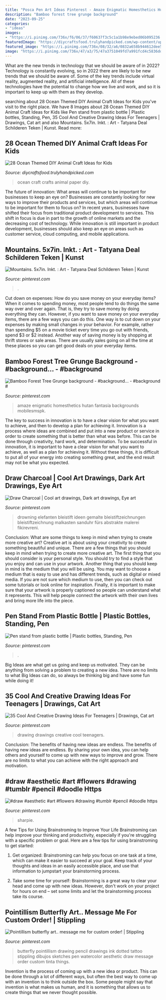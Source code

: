 ```yaml
---
title: "Posca Pen Art Ideas Pinterest - Amaze Enigmatic Homesthetics Hutan Fantasía Backgrounds Mobilesmspk"
description: "Bamboo forest tree grunge background"
date: "2023-09-25"
categories:
- "ideas"
images:
- "https://i.pinimg.com/736x/f6/06/37/f60637f3c5c1a1b98e9ebed06b095236.jpg"
featuredImage: "https://diycraftsfood.trulyhandpicked.com/wp-content/uploads/2016/05/Ocean-crafts_iv.jpg"
featured_image: "https://i.pinimg.com/736x/08/32/a6/0832a658b944612dee58943dd97a633c--butterfly-art-messages.jpg"
image: "https://i.pinimg.com/736x/47/a3/75/47a3751049fd7a991fcd4c5836dd48ae.jpg"
---
```



What are the new trends in technology that we should be aware of in 2022?
Technology is constantly evolving, so in 2022 there are likely to be new trends that we should be aware of. Some of the key trends include virtual reality, augmented reality, and artificial intelligence. All of these technologies have the potential to change how we live and work, and so it is important to keep up with them as they develop.

	

		
searching about 28 Ocean Themed DIY Animal Craft Ideas for Kids you've visit to the right place. We have 8 Images about 28 Ocean Themed DIY Animal Craft Ideas for Kids like Pen stand from plastic bottle | Plastic bottles, Standing, Pen, 35 Cool And Creative Drawing Ideas For Teenagers | Drawings, Cat art and also Mountains. 5x7in. Inkt. : Art - Tatyana Deal Schilderen Teken | Kunst. Read more:
		
    
## 28 Ocean Themed DIY Animal Craft Ideas For Kids

<img loading=lazy src="https://diycraftsfood.trulyhandpicked.com/wp-content/uploads/2016/05/Ocean-crafts_iv.jpg" onerror="this.onerror=null;this.src='https://tse2.mm.bing.net/th?id=OIP.kRgEc2b6oVBOnmV2AFfY8gHaNG&amp;pid=15.1';" alt="28 Ocean Themed DIY Animal Craft Ideas for Kids">

_Source: diycraftsfood.trulyhandpicked.com_

>ocean craft crafts animal paper diy. 

	

The future of innovation: What areas will continue to be important for businesses to keep an eye on?
Businesses are constantly looking for new ways to improve their products and services, but which areas will continue to be important for them to focus on? In recent years, businesses have shifted their focus from traditional product development to services. This shift in focus is due in part to the growth of online markets and the decreasing cost of technology. While innovation is still important in product development, businesses should also keep an eye on areas such as customer service, cloud computing, and mobile applications.

    
## Mountains. 5x7in. Inkt. : Art - Tatyana Deal Schilderen Teken | Kunst

<img loading=lazy src="https://i.pinimg.com/736x/f1/ea/34/f1ea345828de34b040b99b89a583720b.jpg" onerror="this.onerror=null;this.src='https://tse3.mm.bing.net/th?id=OIP.Ql8hMu0bxCT6FZnIVzuq9QHaKY&amp;pid=15.1';" alt="Mountains. 5x7in. Inkt. : Art - Tatyana Deal Schilderen Teken | Kunst">

_Source: pinterest.com_

>. 

	

Cut down on expenses: How do you save money on your everyday items?
When it comes to spending money, most people tend to do things the same way over and over again. That is, they try to save money by doing everything they can. However, if you want to save money on your everyday items, there are a few ways you can do this. One way is to cut down on your expenses by making small changes in your behavior. For example, rather than spending $5 on a movie ticket every time you go out with friends, spend $3 or $2 instead. Another way of saving money is by shopping at thrift stores or sale areas. There are usually sales going on all the time at these places so you can get good deals on your everyday items.

    
## Bamboo Forest Tree Grunge Background - #background... - #background #

<img loading=lazy src="https://i.pinimg.com/736x/66/93/6d/66936d429946bdbb04392c6df2ba5096.jpg" onerror="this.onerror=null;this.src='https://tse4.mm.bing.net/th?id=OIP.CBI18MhOorM0yHeapGJNNgHaNK&amp;pid=15.1';" alt="Bamboo Forest Tree Grunge background - #background... - #background #">

_Source: pinterest.com_

>amaze enigmatic homesthetics hutan fantasía backgrounds mobilesmspk. 

	

The key to success in innovation is to have a clear vision for what you want to achieve, and then to develop a plan for achieving it.
Innovation is a process where ideas are combined and put into a new product or service in order to create something that is better than what was before. This can be done through creativity, hard work, and determination. To be successful in innovation, it is important to have a clear vision for what you want to achieve, as well as a plan for achieving it. Without these things, it is difficult to put all of your energy into creating something great, and the end result may not be what you expected.

    
## Draw Charcoal | Cool Art Drawings, Dark Art Drawings, Eye Art

<img loading=lazy src="https://i.pinimg.com/736x/47/a3/75/47a3751049fd7a991fcd4c5836dd48ae.jpg" onerror="this.onerror=null;this.src='https://tse2.mm.bing.net/th?id=OIP.1K047hCgXKkDFHqUMZDcUQHaNZ&amp;pid=15.1';" alt="Draw Charcoal | Cool art drawings, Dark art drawings, Eye art">

_Source: pinterest.com_

>drowning elefanten bleistift ideen gemalte bleistiftzeichnungen bleistiftzeichnung malkasten sanduhr fürs abstrakte malerei fikirevreni. 

	

Conclusion: What are some things to keep in mind when trying to create more creative art?
Creative art is about using your creativity to create something beautiful and unique. There are a few things that you should keep in mind when trying to create more creative art. The first thing that you should consider is your personal style. You should try to find a style that you enjoy and can use in your artwork. Another thing that you should keep in mind is the medium that you will be using. You may want to choose a medium that is easy to use and has different trends, such as digital or mixed media. If you are not sure which medium to use, then you can check out some tutorials or look online for inspiration. Finally, it is important to make sure that your artwork is properly captioned so people can understand what it represents. This will help people connect the artwork with their own lives and bring more life into the piece.

    
## Pen Stand From Plastic Bottle | Plastic Bottles, Standing, Pen

<img loading=lazy src="https://i.pinimg.com/originals/4f/51/c3/4f51c397e1ded11943c4f4f085928eb9.jpg" onerror="this.onerror=null;this.src='https://tse1.mm.bing.net/th?id=OIP.AJoS0ZWESeN17TJjI9eUMAHaJ4&amp;pid=15.1';" alt="Pen stand from plastic bottle | Plastic bottles, Standing, Pen">

_Source: pinterest.com_

>. 

	

Big Ideas are what get us going and keep us motivated. They can be anything from solving a problem to creating a new idea. There are no limits to what Big Ideas can do, so always be thinking big and have some fun while doing it!

    
## 35 Cool And Creative Drawing Ideas For Teenagers | Drawings, Cat Art

<img loading=lazy src="https://i.pinimg.com/736x/f6/06/37/f60637f3c5c1a1b98e9ebed06b095236.jpg" onerror="this.onerror=null;this.src='https://tse2.mm.bing.net/th?id=OIP.TlxKPYCJwKmLZZn9Lm5d-wHaJy&amp;pid=15.1';" alt="35 Cool And Creative Drawing Ideas For Teenagers | Drawings, Cat art">

_Source: pinterest.com_

>drawing drawings creative cool teenagers. 

	

Conclusion: The benefits of having new ideas are endless.
The benefits of having new ideas are endless. By sharing your own idea, you can help others and yourself to come up with new ways to improve and grow. There are no limits to what you can achieve with the right approach and motivation.

    
## #draw #aesthetic #art #flowers #drawing #tumblr #pencil #doodle Https

<img loading=lazy src="https://i.pinimg.com/736x/29/8c/fb/298cfb8787bc5386440e03700bd32df1.jpg" onerror="this.onerror=null;this.src='https://tse1.mm.bing.net/th?id=OIP.KsbiEirm0PyYU6BmsRdwRgHaNK&amp;pid=15.1';" alt="#draw #aesthetic #art #flowers #drawing #tumblr #pencil #doodle https">

_Source: pinterest.com_

>sharpie. 

	

A few Tips for Using Brainstroming to Improve Your Life
Brainstroming can help improve your thinking and productivity, especially if you're struggling with a specific problem or goal. Here are a few tips for using brainstroming to get started: 
1. Get organized: Brainstroming can help you focus on one task at a time, which can make it easier to succeed at your goal. Keep track of your thoughts and ideas in an easily accessible place, and use that information to jumpstart your brainstorming process. 

2. Take some time for yourself: Brainstorming is a great way to clear your head and come up with new ideas. However, don't work on your project for hours on end – set some limits and let the brainstorming process take its course. 


    
## Pointillism Butterfly Art.. Message Me For Custom Order! | Stippling

<img loading=lazy src="https://i.pinimg.com/736x/08/32/a6/0832a658b944612dee58943dd97a633c--butterfly-art-messages.jpg" onerror="this.onerror=null;this.src='https://tse1.mm.bing.net/th?id=OIP.wU5St1dUZKr30ag7SA_bYgHaJ3&amp;pid=15.1';" alt="Pointillism butterfly art.. message me for custom order! | Stippling">

_Source: pinterest.com_

>butterfly pointillism drawing pencil drawings ink dotted tattoo stippling dibujos sketches pen watercolor aesthetic draw message order custom tinta things. 

	

Invention is the process of coming up with a new idea or product. This can be done through a lot of different ways, but often the best way to come up with an invention is to think outside the box. Some people might say that invention is what makes us human, and it is something that allows us to create things that we never thought possible.

